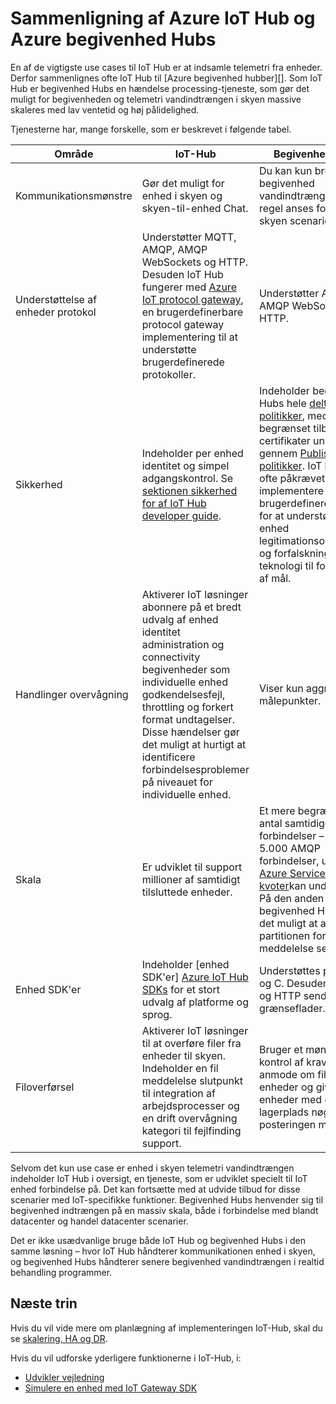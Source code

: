 <properties
 pageTitle="Sammenligne Azure IoT Hub til Azure begivenhed hubber | Microsoft Azure"
 description="En sammenligning af tjenesterne Azure IoT Hub og Azure begivenhed Hubs fremhævning funktionelle forskelle og use cases."
 services="iot-hub"
 documentationCenter=""
 authors="fsautomata"
 manager="timlt"
 editor=""/>

<tags
 ms.service="iot-hub"
 ms.devlang="na"
 ms.topic="article"
 ms.tgt_pltfrm="na"
 ms.workload="na"
 ms.date="06/06/2016"
 ms.author="elioda"/>

# <a name="comparison-of-azure-iot-hub-and-azure-event-hubs"></a>Sammenligning af Azure IoT Hub og Azure begivenhed Hubs

En af de vigtigste use cases til IoT Hub er at indsamle telemetri fra enheder. Derfor sammenlignes ofte IoT Hub til [Azure begivenhed hubber][]. Som IoT Hub er begivenhed Hubs en hændelse processing-tjeneste, som gør det muligt for begivenheden og telemetri vandindtrængen i skyen massive skaleres med lav ventetid og høj pålidelighed.

Tjenesterne har, mange forskelle, som er beskrevet i følgende tabel.

| Område | IoT-Hub | Begivenhed Hubs |
| ---- | ------- | ---------- |
| Kommunikationsmønstre | Gør det muligt for enhed i skyen og skyen-til-enhed Chat. | Du kan kun bruges begivenhed vandindtrængen (som regel anses for enhed i skyen scenarier). |
| Understøttelse af enheder protokol | Understøtter MQTT, AMQP, AMQP WebSockets og HTTP. Desuden IoT Hub fungerer med [Azure IoT protocol gateway][lnk-azure-protocol-gateway], en brugerdefinerbare protocol gateway implementering til at understøtte brugerdefinerede protokoller. | Understøtter AMQP, AMQP WebSockets og HTTP. |
| Sikkerhed | Indeholder per enhed identitet og simpel adgangskontrol. Se [sektionen sikkerhed for af IoT Hub developer guide]. | Indeholder begivenhed Hubs hele [delt adgang politikker][Event Hubs - security], med begrænset tilbagekaldte certifikater understøtter gennem [Publishers politikker][Event Hubs publisher policies]. IoT løsninger, ofte påkrævet at implementere en brugerdefineret løsning for at understøtte per enhed legitimationsoplysninger og forfalskning teknologi til forhindring af mål. |
| Handlinger overvågning | Aktiverer IoT løsninger abonnere på et bredt udvalg af enhed identitet administration og connectivity begivenheder som individuelle enhed godkendelsesfejl, throttling og forkert format undtagelser. Disse hændelser gør det muligt at hurtigt at identificere forbindelsesproblemer på niveauet for individuelle enhed. | Viser kun aggregat målepunkter. |
| Skala | Er udviklet til support millioner af samtidigt tilsluttede enheder. | Et mere begrænset antal samtidige forbindelser – op til 5.000 AMQP forbindelser, ud fra [Azure Service Bus kvoter][]kan understøtte. På den anden side begivenhed Hubs gør det muligt at angive partitionen for hver meddelelse sendes. |
| Enhed SDK'er | Indeholder [enhed SDK'er] [ Azure IoT Hub SDKs] for et stort udvalg af platforme og sprog. | Understøttes på .NET og C. Desuden AMQP og HTTP send grænseflader. |
| Filoverførsel | Aktiverer IoT løsninger til at overføre filer fra enheder til skyen. Indeholder en fil meddelelse slutpunkt til integration af arbejdsprocesser og en drift overvågning kategori til fejlfinding support. | Bruger et mønster til kontrol af krav til at anmode om filer fra enheder og give enheder med en lagerplads nøgle for posteringen manuelt. |

Selvom det kun use case er enhed i skyen telemetri vandindtrængen indeholder IoT Hub i oversigt, en tjeneste, som er udviklet specielt til IoT enhed forbindelse på. Det kan fortsætte med at udvide tilbud for disse scenarier med IoT-specifikke funktioner. Begivenhed Hubs henvender sig til begivenhed indtrængen på en massiv skala, både i forbindelse med blandt datacenter og handel datacenter scenarier.

Det er ikke usædvanlige bruge både IoT Hub og begivenhed Hubs i den samme løsning – hvor IoT Hub håndterer kommunikationen enhed i skyen, og begivenhed Hubs håndterer senere begivenhed vandindtrængen i realtid behandling programmer.

## <a name="next-steps"></a>Næste trin

Hvis du vil vide mere om planlægning af implementeringen IoT-Hub, skal du se [skalering, HA og DR][lnk-scaling].

Hvis du vil udforske yderligere funktionerne i IoT-Hub, i:

- [Udvikler vejledning][lnk-devguide]
- [Simulere en enhed med IoT Gateway SDK][lnk-gateway]

[Azure begivenhed Hubs]: ../event-hubs/event-hubs-what-is-event-hubs.md
[Sektionen sikkerhed for af IoT Hub developer guide]: iot-hub-devguide-security.md
[Event Hubs - security]: ../event-hubs/event-hubs-authentication-and-security-model-overview.md
[Event Hubs publisher policies]: ../event-hubs/event-hubs-overview.md#common-publisher-tasks
[Azure Service Bus kvoter]: ../service-bus-messaging/service-bus-quotas.md
[Azure IoT Hub SDKs]: https://github.com/Azure/azure-iot-sdks/blob/master/readme.md
[lnk-azure-protocol-gateway]: iot-hub-protocol-gateway.md

[lnk-scaling]: iot-hub-scaling.md
[lnk-devguide]: iot-hub-devguide.md
[lnk-gateway]: iot-hub-linux-gateway-sdk-simulated-device.md
